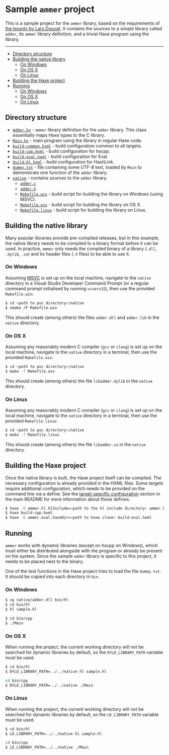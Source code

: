# Sample `ammer` project

This is a sample project for the `ammer` library, based on the requirements of [the bounty by Lars Doucet](https://github.com/larsiusprime/larsBounties/issues/2). It contains the sources to a simple library called `adder`, its `ammer` library definition, and a trivial Haxe program using the library.

---

 - [Directory structure](#directory-structure)
 - [Building the native library](#building-the-native-library)
   - [On Windows](#on-windows)
   - [On OS X](#on-os-x)
   - [On Linux](#on-linux)
 - [Building the Haxe project](#building-the-haxe-project)
 - [Running](#running)
   - [On Windows](#on-windows-1)
   - [On OS X](#on-os-x-1)
   - [On Linux](#on-linux-1)

## Directory structure

 - [`Adder.hx`](Adder.hx) - `ammer` library definition for the `adder` library. This class essentially maps Haxe types to the C library.
 - [`Main.hx`](Main.hx) - main program using the library in regular Haxe code.
 - [`build-common.hxml`](build-common.hxml) - build configuration common to all targets.
 - [`build-cpp.hxml`](build-cpp.hxml) - build configuration for hxcpp.
 - [`build-eval.hxml`](build-eval.hxml) - build configuration for Eval.
 - [`build-hl.hxml`](build-hl.hxml) - build configuration for HashLink.
 - [`dummy.txt`](dummy.txt) - file containing some UTF-8 text, loaded by `Main` to demonstrate one function of the `adder` library.
 - [`native`](native) - contains sources to the `adder` library.
   - [`adder.c`](native/adder.c)
   - [`adder.h`](native/adder.h)
   - [`Makefile.win`](native/Makefile.win) - build script for building the library on Windows (using MSVC).
   - [`Makefile.osx`](native/Makefile.osx) - build script for building the library on OS X.
   - [`Makefile.linux`](native/Makefile.linux) - build script for building the library on Linux.

## Building the native library

Many popular libraries provide pre-compiled releases, but in this example, the native library needs to be compiled to a binary format before it can be used. In practice, `ammer` only needs the compiled binary of a library (`.dll`, `.dylib`, `.so`) and its header files (`.h` files) to be able to use it.

### On Windows

Assuming [MSVC](https://visualstudio.microsoft.com/downloads/) is set up on the local machine, navigate to the `native` directory in a Visual Studio Developer Command Prompt (or a regular command prompt initialised by running `vcvars32`), then use the provided `Makefile.win`:

```bash
$ cd <path to poc directory>/native
$ nmake /F Makefile.win
```

This should create (among others) the files `adder.dll` and `adder.lib` in the `native` directory.

### On OS X

Assuming any reasonably modern C compiler (`gcc` or `clang`) is set up on the local machine, navigate to the `native` directory in a terminal, then use the provided `Makefile.osx`:

```bash
$ cd <path to poc directory>/native
$ make -f Makefile.osx
```

This should create (among others) the file `libadder.dylib` in the `native` directory.

### On Linux

Assuming any reasonably modern C compiler (`gcc` or `clang`) is set up on the local machine, navigate to the `native` directory in a terminal, then use the provided `Makefile.linux`:

```bash
$ cd <path to poc directory>/native
$ make -f Makefile.linux
```

This should create (among others) the file `libadder.so` in the `native` directory.

## Building the Haxe project

Once the native library is built, the Haxe project itself can be compiled. The necessary configuration is already provided in the HXML files. Some targets require additional configuration, which needs to be provided on the command line via a define. See the [target-specific configuration](https://github.com/Aurel300/ammer#target-specifics) section in the main README for more information about these defines.

```bash
$ haxe -D ammer.hl.hlInclude=<path to the hl include directory> ammer.hl.hlLibrary=<path to the hl library directory> build-hl.hxml
$ haxe build-cpp.hxml
$ haxe -D ammer.eval.haxeDir=<path to haxe clone> build-eval.hxml
```

## Running

`ammer` works with dynamic libraries (except on hxcpp on Windows), which must either be distributed alongside with the program or already be present on the system. Since the sample `adder` library is specific to this project, it needs to be placed next to the binary.

One of the test functions in the Haxe project tries to load the file `dummy.txt`. It should be copied into each directory in `bin`.

### On Windows

```bash
$ cp native/adder.dll bin/hl
$ cd bin/hl
$ hl sample.hl
```

```bash
$ cd bin/cpp
$ ./Main
```

### On OS X

When running the project, the current working directory will not be searched for dynamic libraries by default, so the `DYLD_LIBRARY_PATH` variable must be used.

```bash
$ cd bin/hl
$ DYLD_LIBRARY_PATH=../../native hl sample.hl
```

```bash
cd bin/cpp
$ DYLD_LIBRARY_PATH=../../native ./Main
````

### On Linux

When running the project, the current working directory will not be searched for dynamic libraries by default, so the `LD_LIBRARY_PATH` variable must be used.

```bash
$ cd bin/hl
$ LD_LIBRARY_PATH=../../native hl sample.hl
```

```bash
cd bin/cpp
$ LD_LIBRARY_PATH=../../native ./Main
````
